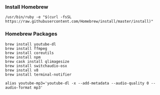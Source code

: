 ### Install Homebrew

`/usr/bin/ruby -e "$(curl -fsSL https://raw.githubusercontent.com/Homebrew/install/master/install)"`

### Homebrew Packages

``` 
brew install youtube-dl
brew install ffmpeg
brew install coreutils
brew install npm
brew cask install qlimagesize
brew install switchaudio-osx
brew install v8
brew install terminal-notifier
```

```
alias youtube-mp3='youtube-dl -x --add-metadata --audio-quality 0 --audio-format mp3'
```
